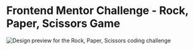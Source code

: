 # Frontend Mentor Challenge - Rock, Paper, Scissors Game

![Design preview for the Rock, Paper, Scissors coding challenge](./design/desktop-preview.jpg)
